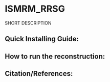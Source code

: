 ISMRM_RRSG
===================================

SHORT DESCRIPTION


Quick Installing Guide:
---------------


How to run the reconstruction:
-------------------------


Citation/References:
----------

